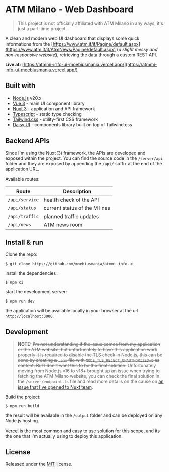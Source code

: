 # ATM Milano - Web Dashboard

> This project is not officially affiliated with ATM Milano in any ways, it's just a part-time project.

A clean and modern web UI dashboard that displays some quick informations from the [https://www.atm.it/it/Pagine/default.aspx](https://www.atm.it/it/AtmNews/Pagine/default.aspx) (_a slight messy and non-responsive website_), retrieving the data through a custom REST API.

**Live at:** [https://atmmi-info-ui-moebiusmania.vercel.app/](https://atmmi-info-ui-moebiusmania.vercel.app/)

## Built with

- [Node.js](https://nodejs.org/) v20.x
- [Vue 3](https://vuejs.org/) - main UI component library
- [Nuxt 3](https://v3.nuxtjs.org/) - application and API framework
- [Typescript](https://www.typescriptlang.org/) - static type checking
- [Tailwind.css](https://tailwindcss.com/) - utility-first CSS framework
- [Daisy UI](https://daisyui.com/) - components library built on top of Tailwind.css

## Backend APIs

Since I'm using the Nuxt(3) framework, the APIs are developed and exposed within the project. You can find the source code in the `/server/api` folder and they are exposed by appending the `/api/` suffix at the end of the application URL.

Available routes:

| **Route**      | **Description**               |
| -------------- | ----------------------------- |
| `/api/service` | health check of the API       |
| `/api/status`  | current status of the M lines |
| `/api/traffic` | planned traffic updates       |
| `/api/news`    | ATM news room                 |

## Install & run

Clone the repo:

```
$ git clone https://github.com/moebiusmania/atmmi-info-ui
```

install the dependencies:

```
$ npm ci
```

start the development server:

```
$ npm run dev
```

the application will be available locally in your browser at the url `http://localhost:3000`.

## Development

> **NOTE:** ~~I'm not understanding if the issue comes from my application or the ATM website, but unfortunately to have this application work properly it is required to disable the TLS check in Node.js, this can be done by creating a `.env` file with `NODE_TLS_REJECT_UNAUTHORIZED=0` as content. But I don't want this to be the final solution.~~ Unfortunately moving from Node.js v16 to v18+ brought up an issue when trying to fetching the ATM Milano website, you can check the final solution in the `/server/endpoint.ts` file and read more details on the cause on [an issue that I've opened to Nuxt team](https://github.com/nuxt/nuxt/issues/21609).

Build the project:

```
$ npm run build
```

the result will be available in the `/output` folder and can be deployed on any Node.js hosting.

[Vercel](https://vercel.com/) is the most common and easy to use solution for this scope, and its the one that I'm actually using to deploy this application.

## License

Released under the [MIT](LICENSE) license.

